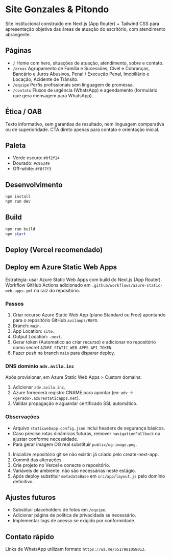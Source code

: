 # Site Gonzales & Pitondo

Site institucional construído em Next.js (App Router) + Tailwind CSS para apresentação objetiva das áreas de atuação do escritório, com atendimento abrangente.

## Páginas

- `/` Home com hero, situações de atuação, atendimento, sobre e contato.
- `/areas` Agrupamento de Família e Sucessões, Cível e Cobranças, Bancário e Juros Abusivos, Penal / Execução Penal, Imobiliário e Locação, Acidente de Trânsito.
- `/equipe` Perfis profissionais sem linguagem de promessa.
- `/contato` Fluxos de urgência (WhatsApp) e agendamento (formulário que gera mensagem para WhatsApp).

## Ética / OAB

Texto informativo, sem garantias de resultado, nem linguagem comparativa ou de superioridade. CTA direto apenas para contato e orientação inicial.

## Paleta

- Verde escuro: `#0f2f24`
- Dourado: `#c9a349`
- Off-white: `#f8f7f3`

## Desenvolvimento

```powershell
npm install
npm run dev
```

## Build

```powershell
npm run build
npm start
```

## Deploy (Vercel recomendado)

## Deploy em Azure Static Web Apps

Estratégia: usar Azure Static Web Apps com build do Next.js (App Router). Workflow GitHub Actions adicionado em `.github/workflows/azure-static-web-apps.yml` na raiz do repositório.

### Passos

1. Criar recurso Azure Static Web App (plano Standard ou Free) apontando para o repositório GitHub `avilaops/REPO`.
2. Branch: `main`.
3. App Location: `site`.
4. Output Location: `.next`.
5. Gerar token (Automatico ao criar recurso) e adicionar no repositório como secret `AZURE_STATIC_WEB_APPS_API_TOKEN`.
6. Fazer push na branch `main` para disparar deploy.

### DNS domínio `adv.avila.inc`

Após provisionar, em Azure Static Web Apps > Custom domains:

1. Adicionar `adv.avila.inc`.
2. Azure fornecerá registro CNAME para apontar (ex: `adv` -> `<gerado>.azurestaticapps.net`).
3. Validar propagação e aguardar certificado SSL automático.

### Observações

- Arquivo `staticwebapp.config.json` inclui headers de segurança básicos.
- Caso precise rotas dinâmicas futuras, remover `navigationFallback` ou ajustar conforme necessidade.
- Para gerar imagem OG real substituir `public/og-image.png`.


1. Inicialize repositório git se não existir: já criado pelo create-next-app.
2. Commit das alterações.
3. Crie projeto no Vercel e conecte o repositório.
4. Variáveis de ambiente: não são necessárias neste estágio.
5. Após deploy substituir `metadataBase` em `src/app/layout.js` pelo domínio definitivo.

## Ajustes futuros

- Substituir placeholders de fotos em `/equipe`.
- Adicionar página de política de privacidade se necessário.
- Implementar logs de acesso se exigido por conformidade.

## Contato rápido

Links de WhatsApp utilizam formato `https://wa.me/5517981058013`.
